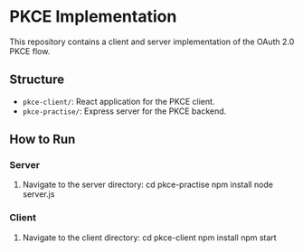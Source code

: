 # PKCE Implementation

This repository contains a client and server implementation of the OAuth 2.0 PKCE flow.

## Structure

- `pkce-client/`: React application for the PKCE client.
- `pkce-practise/`: Express server for the PKCE backend.

## How to Run

### Server

1. Navigate to the server directory:
   cd pkce-practise
   npm install
   node server.js

### Client

1. Navigate to the client directory:
   cd pkce-client
   npm install
   npm start
